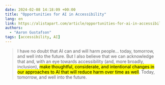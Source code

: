 ```yaml
---
date: 2024-02-08 14:18:09 +00:00
title: "Opportunities for AI in Accessibility"
lang: en
link: https://alistapart.com/article/opportunities-for-ai-in-accessibility/
authors:
  - "Aaron Gustafson"
tags: [accessibility, AI]
---
```


> I have no doubt that AI can and will harm people… today, tomorrow, and well into the future. But I also believe that we can acknowledge that and, with an eye towards accessibility (and, more broadly, inclusion), <mark>make thoughtful, considerate, and intentional changes in our approaches to AI that will reduce harm over time as well</mark>. Today, tomorrow, and well into the future.
